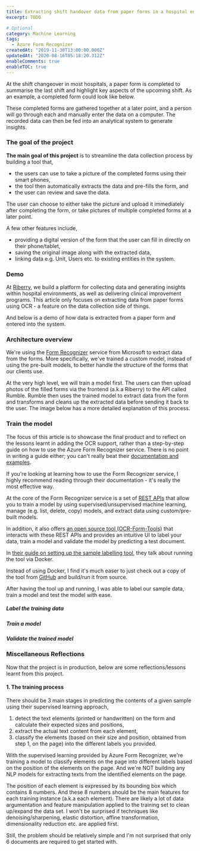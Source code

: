 ```yaml
---
title: Extracting shift handover data from paper forms in a hospital environment
excerpt: TODO

# Optional
category: Machine Learning
tags: 
  - Azure Form Recognizer
createdAt: "2019-11-30T13:00:00.000Z"
updatedAt: "2020-08-16T05:18:20.312Z"
enableComments: true
enableTOC: true
---
```


At the shift changeover in most hospitals, a paper form is completed to summarise the last shift and highlight key aspects of the upcoming shift. As an example, a completed form could look like below.

<asset src="articles/shift-handover-data-extraction/sample-original.jpg" name="An example of a completed Change of Shift Huddle form" newline></asset>

These completed forms are gathered together at a later point, and a person will go through each and manually enter the data on a computer. The recorded data can then be fed into an analytical system to generate insights.

### The goal of the project

**The main goal of this project** is to streamline the data collection process by building a tool that,

- the users can use to take a picture of the completed forms using their smart phones,
- the tool then automatically extracts the data and pre-fills the form, and
- the user can review and save the data.

The user can choose to either take the picture and upload it immediately after completing the form, or take pictures of multiple completed forms at a later point.

A few other features include,

- providing a digital version of the form that the user can fill in directly on their phone/tablet,
- saving the original image along with the extracted data,
- linking data e.g. Unit, Users etc. to existing entities in the system.

### Demo

At [Riberry](https://riberry.health), we build a platform for collecting data and generating insights within hospital environments, as well as delivering clinical improvement programs. This article only focuses on extracting data from paper forms using OCR - a feature on the data collection side of things.

And below is a demo of how data is extracted from a paper form and entered into the system.

<asset src="articles/shift-handover-data-extraction/ocr.gif" name="Extracting data from a Change of Shift Huddle form" newline></asset>

### Architecture overview

We're using the [Form Recognizer](https://azure.microsoft.com/en-au/services/cognitive-services/form-recognizer/) service from Microsoft to extract data from the forms. More specifically, we've trained a custom model, instead of using the pre-built models, to better handle the structure of the forms that our clients use.

At the very high level, we will train a model first. The users can then upload photos of the filled forms via the frontend (a.k.a Riberry) to the API called Rumble. Rumble then uses the trained model to extract data from the form and transforms and cleans up the extracted data before sending it back to the user. The image below has a more detailed explanation of this process.

<asset src="articles/shift-handover-data-extraction/architecture.png" name="Architecture Overview" newline></asset>

### Train the model

<b-alert variant="info" show>
<p>The focus of this article is to showcase the final product and to reflect on the lessons learnt in adding the OCR support, rather than a step-by-step guide on how to use the Azure Form Recognizer service. There is no point in writing a guide either; you can't really beat their <a href="https://docs.microsoft.com/en-us/azure/cognitive-services/form-recognizer/?branch=release-build-cogserv-forms-recognizer" target="_blank">documentation and examples</a>.</p>

<p>If you're looking at learning how to use the Form Recognizer service, I highly recommend reading through their documentation - it's really the most effective way.</p>
</b-alert>

At the core of the Form Recognizer service is a set of [REST APIs](https://westus2.dev.cognitive.microsoft.com/docs/services/form-recognizer-api-v2/operations/AnalyzeWithCustomForm) that allow you to train a model by using supervised/unsupervised machine learning, manage (e.g. list, delete, copy) models, and extract data using custom/pre-built models.

In addition, it also offers [an open source tool (OCR-Form-Tools)](https://github.com/microsoft/OCR-Form-Tools) that interacts with these REST APIs and provides an intuitive UI to label your data, train a model and validate the model by predicting a test document.

<b-alert variant="info" show>
<p>In <a href="https://docs.microsoft.com/en-us/azure/cognitive-services/form-recognizer/quickstarts/label-tool?tabs=v2-0#set-up-the-sample-labeling-tool" target="_blank"> their guide on setting up the sample labelling tool</a>, they talk about running the tool via Docker.</p>

<p>Instead of using Docker, I find it's much easer to just check out a copy of the tool from <a href="https://github.com/microsoft/OCR-Form-Tools" target="_blank">GitHub</a> and build/run it from source.</p>

</b-alert>

After having the tool up and running, I was able to label our sample data, train a model and test the model with ease.

<b-carousel controls indicators fade :interval="0">
  <b-carousel-slide>
    <div class="bg-gradient py-2 text-center rounded">
      <h5 class="text-light">Label the training data</h5>
    </div>
    <template v-slot:img>
      <asset src="articles/shift-handover-data-extraction/labelling-tool-labelling.png" name="Label the training data" no-zoom></asset>
    </template>
  </b-carousel-slide>
  <b-carousel-slide>
    <div class="bg-gradient py-2 text-center rounded">
      <h5 class="text-light">Train a model</h5>
    </div>
    <template v-slot:img>
      <asset src="articles/shift-handover-data-extraction/labelling-tool-train-result.png" name="Train a model" no-zoom></asset>
    </template>
  </b-carousel-slide>
  <b-carousel-slide>
    <div class="bg-gradient py-2 text-center rounded">
      <h5 class="text-light">Validate the trained model</h5>
    </div>
    <template v-slot:img>
      <asset src="articles/shift-handover-data-extraction/labelling-tool-prediction.png" name="Validate the trained model" no-zoom></asset>
    </template>
  </b-carousel-slide>
</b-carousel>

### Miscellaneous Reflections

Now that the project is in production, below are some reflections/lessons learnt from this project.

#### 1. The training process

There should be 3 main stages in predicting the contents of a given sample using their supervised learning approach,

1. detect the text elements (printed or handwritten) on the form and calculate their expected sizes and positions,
2. extract the actual text content from each element,
3. classify the elements (based on their size and position, obtained from step 1, on the page) into the different labels you provided.

With the supervised learning provided by Azure Form Recognizer, we're training a model to classify elements on the page into different labels based on the position of the elements on the page. And we're NOT building any NLP models for extracting texts from the identified elements on the page.

The position of each element is expressed by its bounding box which contains 8 numbers. And these 8 numbers should be the main features for each training instance (a.k.a each element). There are likely a lot of data argumentation and feature manipulation applied to the training set to clean up/expand the data set. I won't be surprised if techniques like denoising/sharpening, elastic distortion, affine transformation, dimensionality reduction etc. are applied first.

Still, the problem should be relatively simple and I'm not surprised that only 6 documents are required to get started with.
